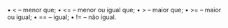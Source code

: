 • < – menor que;
• <= – menor ou igual que;
• > – maior que;
• >= – maior ou igual;
• == – igual;
• != – não igual.